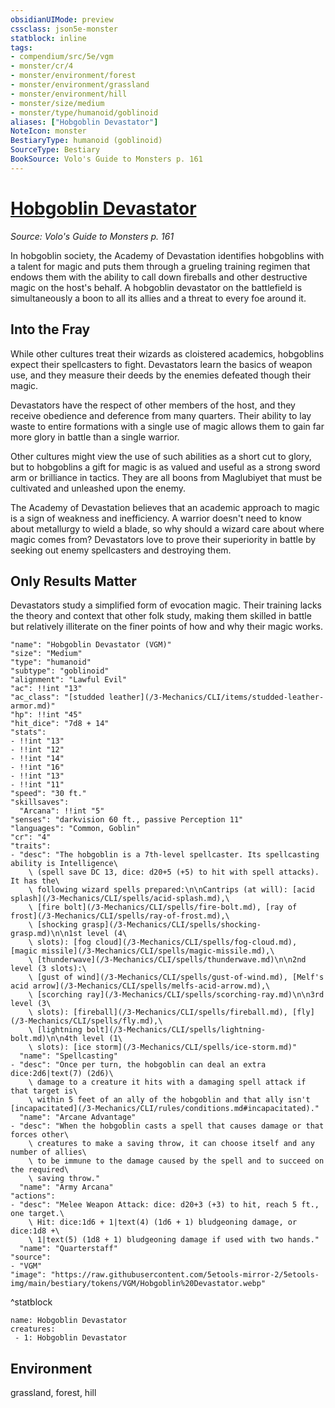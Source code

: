 ```yaml
---
obsidianUIMode: preview
cssclass: json5e-monster
statblock: inline
tags:
- compendium/src/5e/vgm
- monster/cr/4
- monster/environment/forest
- monster/environment/grassland
- monster/environment/hill
- monster/size/medium
- monster/type/humanoid/goblinoid
aliases: ["Hobgoblin Devastator"]
NoteIcon: monster
BestiaryType: humanoid (goblinoid)
SourceType: Bestiary
BookSource: Volo's Guide to Monsters p. 161
---
```

# [Hobgoblin Devastator](3-Mechanics\CLI\bestiary\humanoid/hobgoblin-devastator-vgm.md)
*Source: Volo's Guide to Monsters p. 161*  

In hobgoblin society, the Academy of Devastation identifies hobgoblins with a talent for magic and puts them through a grueling training regimen that endows them with the ability to call down fireballs and other destructive magic on the host's behalf. A hobgoblin devastator on the battlefield is simultaneously a boon to all its allies and a threat to every foe around it.

## Into the Fray

While other cultures treat their wizards as cloistered academics, hobgoblins expect their spellcasters to fight. Devastators learn the basics of weapon use, and they measure their deeds by the enemies defeated though their magic.

Devastators have the respect of other members of the host, and they receive obedience and deference from many quarters. Their ability to lay waste to entire formations with a single use of magic allows them to gain far more glory in battle than a single warrior.

Other cultures might view the use of such abilities as a short cut to glory, but to hobgoblins a gift for magic is as valued and useful as a strong sword arm or brilliance in tactics. They are all boons from Maglubiyet that must be cultivated and unleashed upon the enemy.

The Academy of Devastation believes that an academic approach to magic is a sign of weakness and inefficiency. A warrior doesn't need to know about metallurgy to wield a blade, so why should a wizard care about where magic comes from? Devastators love to prove their superiority in battle by seeking out enemy spellcasters and destroying them.

## Only Results Matter

Devastators study a simplified form of evocation magic. Their training lacks the theory and context that other folk study, making them skilled in battle but relatively illiterate on the finer points of how and why their magic works.

```statblock
"name": "Hobgoblin Devastator (VGM)"
"size": "Medium"
"type": "humanoid"
"subtype": "goblinoid"
"alignment": "Lawful Evil"
"ac": !!int "13"
"ac_class": "[studded leather](/3-Mechanics/CLI/items/studded-leather-armor.md)"
"hp": !!int "45"
"hit_dice": "7d8 + 14"
"stats":
- !!int "13"
- !!int "12"
- !!int "14"
- !!int "16"
- !!int "13"
- !!int "11"
"speed": "30 ft."
"skillsaves":
  "Arcana": !!int "5"
"senses": "darkvision 60 ft., passive Perception 11"
"languages": "Common, Goblin"
"cr": "4"
"traits":
- "desc": "The hobgoblin is a 7th-level spellcaster. Its spellcasting ability is Intelligence\
    \ (spell save DC 13, dice: d20+5 (+5) to hit with spell attacks). It has the\
    \ following wizard spells prepared:\n\nCantrips (at will): [acid splash](/3-Mechanics/CLI/spells/acid-splash.md),\
    \ [fire bolt](/3-Mechanics/CLI/spells/fire-bolt.md), [ray of frost](/3-Mechanics/CLI/spells/ray-of-frost.md),\
    \ [shocking grasp](/3-Mechanics/CLI/spells/shocking-grasp.md)\n\n1st level (4\
    \ slots): [fog cloud](/3-Mechanics/CLI/spells/fog-cloud.md), [magic missile](/3-Mechanics/CLI/spells/magic-missile.md),\
    \ [thunderwave](/3-Mechanics/CLI/spells/thunderwave.md)\n\n2nd level (3 slots):\
    \ [gust of wind](/3-Mechanics/CLI/spells/gust-of-wind.md), [Melf's acid arrow](/3-Mechanics/CLI/spells/melfs-acid-arrow.md),\
    \ [scorching ray](/3-Mechanics/CLI/spells/scorching-ray.md)\n\n3rd level (3\
    \ slots): [fireball](/3-Mechanics/CLI/spells/fireball.md), [fly](/3-Mechanics/CLI/spells/fly.md),\
    \ [lightning bolt](/3-Mechanics/CLI/spells/lightning-bolt.md)\n\n4th level (1\
    \ slots): [ice storm](/3-Mechanics/CLI/spells/ice-storm.md)"
  "name": "Spellcasting"
- "desc": "Once per turn, the hobgoblin can deal an extra dice:2d6|text(7) (2d6)\
    \ damage to a creature it hits with a damaging spell attack if that target is\
    \ within 5 feet of an ally of the hobgoblin and that ally isn't [incapacitated](/3-Mechanics/CLI/rules/conditions.md#incapacitated)."
  "name": "Arcane Advantage"
- "desc": "When the hobgoblin casts a spell that causes damage or that forces other\
    \ creatures to make a saving throw, it can choose itself and any number of allies\
    \ to be immune to the damage caused by the spell and to succeed on the required\
    \ saving throw."
  "name": "Army Arcana"
"actions":
- "desc": "Melee Weapon Attack: dice: d20+3 (+3) to hit, reach 5 ft., one target.\
    \ Hit: dice:1d6 + 1|text(4) (1d6 + 1) bludgeoning damage, or dice:1d8 +\
    \ 1|text(5) (1d8 + 1) bludgeoning damage if used with two hands."
  "name": "Quarterstaff"
"source":
- "VGM"
"image": "https://raw.githubusercontent.com/5etools-mirror-2/5etools-img/main/bestiary/tokens/VGM/Hobgoblin%20Devastator.webp"
```
^statblock

```encounter-table
name: Hobgoblin Devastator
creatures:
 - 1: Hobgoblin Devastator
```

## Environment

grassland, forest, hill